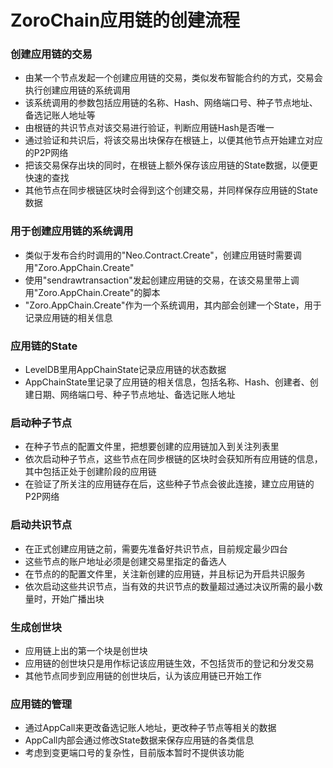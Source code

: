 # ZoroChain应用链的创建流程
### 创建应用链的交易
* 由某一个节点发起一个创建应用链的交易，类似发布智能合约的方式，交易会执行创建应用链的系统调用
* 该系统调用的参数包括应用链的名称、Hash、网络端口号、种子节点地址、备选记账人地址等
* 由根链的共识节点对该交易进行验证，判断应用链Hash是否唯一
* 通过验证和共识后，将该交易出块保存在根链上，以便其他节点开始建立对应的P2P网络
* 把该交易保存出块的同时，在根链上额外保存该应用链的State数据，以便更快速的查找
* 其他节点在同步根链区块时会得到这个创建交易，并同样保存应用链的State数据

### 用于创建应用链的系统调用
* 类似于发布合约时调用的"Neo.Contract.Create"，创建应用链时需要调用"Zoro.AppChain.Create"
* 使用"sendrawtransaction"发起创建应用链的交易，在该交易里带上调用"Zoro.AppChain.Create"的脚本
* "Zoro.AppChain.Create"作为一个系统调用，其内部会创建一个State，用于记录应用链的相关信息

### 应用链的State
* LevelDB里用AppChainState记录应用链的状态数据
* AppChainState里记录了应用链的相关信息，包括名称、Hash、创建者、创建日期、网络端口号、种子节点地址、备选记账人地址

### 启动种子节点
* 在种子节点的配置文件里，把想要创建的应用链加入到关注列表里
* 依次启动种子节点，这些节点在同步根链的区块时会获知所有应用链的信息，其中包括正处于创建阶段的应用链
* 在验证了所关注的应用链存在后，这些种子节点会彼此连接，建立应用链的P2P网络

### 启动共识节点
* 在正式创建应用链之前，需要先准备好共识节点，目前规定最少四台
* 这些节点的账户地址必须是创建交易里指定的备选人
* 在节点的的配置文件里，关注新创建的应用链，并且标记为开启共识服务
* 依次启动这些共识节点，当有效的共识节点的数量超过通过决议所需的最小数量时，开始广播出块

### 生成创世块
* 应用链上出的第一个块是创世块
* 应用链的创世块只是用作标记该应用链生效，不包括货币的登记和分发交易 
* 其他节点同步到应用链的创世块后，认为该应用链已开始工作

### 应用链的管理
* 通过AppCall来更改备选记账人地址，更改种子节点等相关的数据
* AppCall内部会通过修改State数据来保存应用链的各类信息
* 考虑到变更端口号的复杂性，目前版本暂时不提供该功能